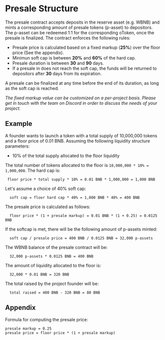 # Presale Structure

The presale contract accepts deposits in the reserve asset (e.g. WBNB) and mints a corresponding amount of presale tokens (p-asset) to depositors. 
The p-asset can be redeemed 1:1 for the corresponding oToken, once the presale is finalized. The contract enforces the following rules:

- Presale price is calculated based on a fixed markup (<b style='color:##f3f7c6'>25%</b>) over the floor price (See the appendix).
- Minimun soft cap is between <b style='color:##f3f7c6'>20%</b> and <b style='color:##f3f7c6'>60%</b> of the hard cap.
- Presale duration is between <b style='color:##f3f7c6'>30</b> and <b style='color:##f3f7c6'>90</b> days.
- If a presale in does not reach the soft cap, the funds will be returned to depositors after <b style='color:##f3f7c6'>30</b> days from its expiration.

A presale can be finalized at any time before the end of its duration, as long as the soft cap is reached. 

*The fixed markup value can be customized on a per-project basis. Please get in touch with the team on Discord in order to discuss the needs of your project.*

## Example

A founder wants to launch a token with a total supply of 10,000,000 tokens and a floor price of 0.01 BNB. Assuming the following liquidity structure parameters:

* 10% of the total supply allocated to the floor liquidity

The total number of tokens allocated to the floor is ```10,000,000 * 10% = 1,000,000```. The hard cap is:

```
 floor price * total supply * 10% = 0.01 BNB * 1,000,000 = 1,000 BNB
```

Let's assume a choice of 40% soft cap:

```
  soft cap = floor hard cap * 40% = 1,000 BNB * 40% = 400 BNB
```

The presale price is calculated as follows:

```
  floor price * (1 + presale markup) = 0.01 BNB * (1 + 0.25) = 0.0125 BNB
```

If the softcap is met, there will be the following amount of p-assets minted:

```
  soft cap / presale price = 400 BNB / 0.0125 BNB = 32,000 p-assets

```

The WBNB balance of the presale contract will be:

```
  32,000 p-assets * 0.0125 BNB = 400 BNB

```

The amount of liquidity allocated to the floor is:

```
  32,000 * 0.01 BNB = 320 BNB
```

The total raised by the project founder will be:

```
  total raised = 400 BNB - 320 BNB = 80 BNB
```

## Appendix
Formula for computing the presale price:
```
presale markup = 0.25
presale price = floor price * (1 + presale markup)

```
